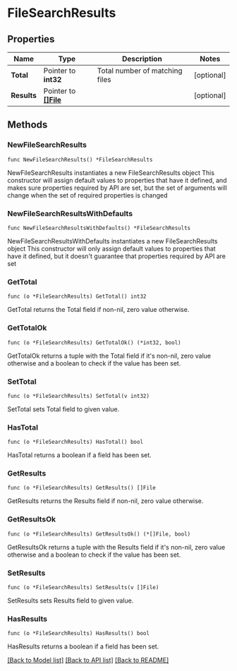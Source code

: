# FileSearchResults

## Properties

Name | Type | Description | Notes
------------ | ------------- | ------------- | -------------
**Total** | Pointer to **int32** | Total number of matching files | [optional] 
**Results** | Pointer to [**[]File**](File.md) |  | [optional] 

## Methods

### NewFileSearchResults

`func NewFileSearchResults() *FileSearchResults`

NewFileSearchResults instantiates a new FileSearchResults object
This constructor will assign default values to properties that have it defined,
and makes sure properties required by API are set, but the set of arguments
will change when the set of required properties is changed

### NewFileSearchResultsWithDefaults

`func NewFileSearchResultsWithDefaults() *FileSearchResults`

NewFileSearchResultsWithDefaults instantiates a new FileSearchResults object
This constructor will only assign default values to properties that have it defined,
but it doesn't guarantee that properties required by API are set

### GetTotal

`func (o *FileSearchResults) GetTotal() int32`

GetTotal returns the Total field if non-nil, zero value otherwise.

### GetTotalOk

`func (o *FileSearchResults) GetTotalOk() (*int32, bool)`

GetTotalOk returns a tuple with the Total field if it's non-nil, zero value otherwise
and a boolean to check if the value has been set.

### SetTotal

`func (o *FileSearchResults) SetTotal(v int32)`

SetTotal sets Total field to given value.

### HasTotal

`func (o *FileSearchResults) HasTotal() bool`

HasTotal returns a boolean if a field has been set.

### GetResults

`func (o *FileSearchResults) GetResults() []File`

GetResults returns the Results field if non-nil, zero value otherwise.

### GetResultsOk

`func (o *FileSearchResults) GetResultsOk() (*[]File, bool)`

GetResultsOk returns a tuple with the Results field if it's non-nil, zero value otherwise
and a boolean to check if the value has been set.

### SetResults

`func (o *FileSearchResults) SetResults(v []File)`

SetResults sets Results field to given value.

### HasResults

`func (o *FileSearchResults) HasResults() bool`

HasResults returns a boolean if a field has been set.


[[Back to Model list]](../README.md#documentation-for-models) [[Back to API list]](../README.md#documentation-for-api-endpoints) [[Back to README]](../README.md)


